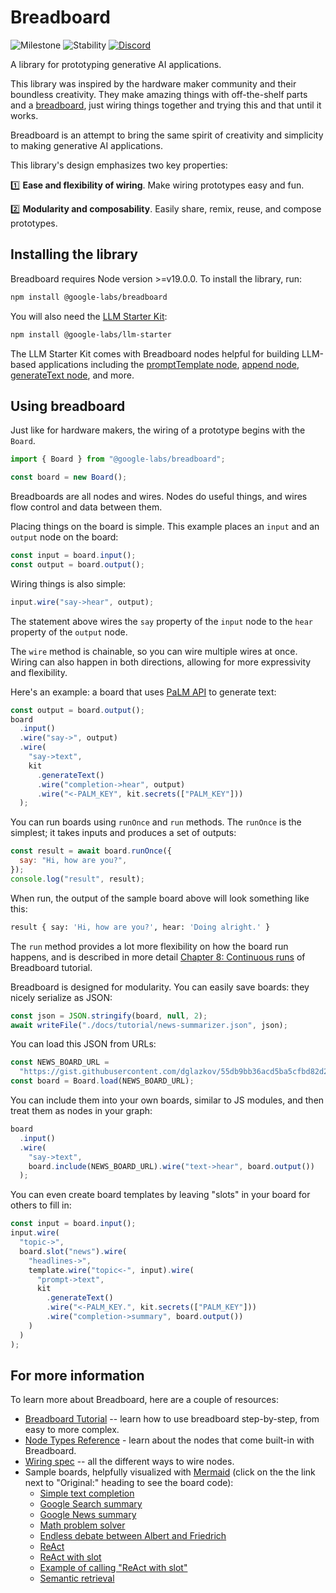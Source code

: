# Breadboard

![Milestone](https://img.shields.io/badge/milestone-M1-red) ![Stability](https://img.shields.io/badge/stability-wip-green) [![Discord](https://img.shields.io/discord/1138546999872999556?logo=discord)](https://discord.gg/breadboard)

A library for prototyping generative AI applications.

This library was inspired by the hardware maker community and their boundless creativity. They make amazing things with off-the-shelf parts and a [breadboard](https://learn.sparkfun.com/tutorials/how-to-use-a-breadboard/all), just wiring things together and trying this and that until it works.

Breadboard is an attempt to bring the same spirit of creativity and simplicity to making generative AI applications.

This library's design emphasizes two key properties:

:one: **Ease and flexibility of wiring**. Make wiring prototypes easy and fun.

:two: **Modularity and composability**. Easily share, remix, reuse, and compose prototypes.

## Installing the library

Breadboard requires Node version >=v19.0.0. To install the library, run:

```sh
npm install @google-labs/breadboard
```

You will also need the [LLM Starter Kit](https://github.com/google/labs-prototypes/tree/main/seeds/llm-starter):

```sh
npm install @google-labs/llm-starter
```

The LLM Starter Kit comes with Breadboard nodes helpful for building LLM-based applications including the
[promptTemplate node](https://github.com/google/labs-prototypes/tree/main/seeds/llm-starter#the-prompttemplate-node), [append node](https://github.com/google/labs-prototypes/tree/main/seeds/llm-starter#the-append-node), [generateText node](https://github.com/google/labs-prototypes/tree/main/seeds/llm-starter#the-generatetext-node), and more.

## Using breadboard

Just like for hardware makers, the wiring of a prototype begins with the `Board`.

```js
import { Board } from "@google-labs/breadboard";

const board = new Board();
```

Breadboards are all nodes and wires. Nodes do useful things, and wires flow control and data between them.

Placing things on the board is simple. This example places an `input` and an `output` node on the board:

```js
const input = board.input();
const output = board.output();
```

Wiring things is also simple:

```js
input.wire("say->hear", output);
```

The statement above wires the `say` property of the `input` node to the `hear` property of the `output` node.

The `wire` method is chainable, so you can wire multiple wires at once. Wiring can also happen in both directions, allowing for more expressivity and flexibility.

Here's an example: a board that uses [PaLM API](https://developers.generativeai.google/) to generate text:

```js
const output = board.output();
board
  .input()
  .wire("say->", output)
  .wire(
    "say->text",
    kit
      .generateText()
      .wire("completion->hear", output)
      .wire("<-PALM_KEY", kit.secrets(["PALM_KEY"]))
  );
```

You can run boards using `runOnce` and `run` methods. The `runOnce` is the simplest; it takes inputs and produces a set of outputs:

```js
const result = await board.runOnce({
  say: "Hi, how are you?",
});
console.log("result", result);
```

When run, the output of the sample board above will look something like this:

```sh
result { say: 'Hi, how are you?', hear: 'Doing alright.' }
```

The `run` method provides a lot more flexibility on how the board run happens, and is described in more detail [Chapter 8: Continuous runs](https://github.com/google/labs-prototypes/tree/main/seeds/breadboard/docs/tutorial#chapter-8-continuous-runs) of Breadboard tutorial.

Breadboard is designed for modularity. You can easily save boards: they nicely serialize as JSON:

```js
const json = JSON.stringify(board, null, 2);
await writeFile("./docs/tutorial/news-summarizer.json", json);
```

You can load this JSON from URLs:

```js
const NEWS_BOARD_URL =
  "https://gist.githubusercontent.com/dglazkov/55db9bb36acd5ba5cfbd82d2901e7ced/raw/google-news-headlines.json";
const board = Board.load(NEWS_BOARD_URL);
```

You can include them into your own boards, similar to JS modules, and then treat them as nodes in your graph:

```js
board
  .input()
  .wire(
    "say->text",
    board.include(NEWS_BOARD_URL).wire("text->hear", board.output())
  );
```

You can even create board templates by leaving "slots" in your board for others to fill in:

```js
const input = board.input();
input.wire(
  "topic->",
  board.slot("news").wire(
    "headlines->",
    template.wire("topic<-", input).wire(
      "prompt->text",
      kit
        .generateText()
        .wire("<-PALM_KEY.", kit.secrets(["PALM_KEY"]))
        .wire("completion->summary", board.output())
    )
  )
);
```

## For more information

To learn more about Breadboard, here are a couple of resources:

- [Breadboard Tutorial](https://github.com/google/labs-prototypes/blob/main/seeds/breadboard/docs/tutorial/README.md) -- learn how to use breadboard step-by-step, from easy to more complex.
- [Node Types Reference](https://github.com/google/labs-prototypes/blob/main/seeds/breadboard/docs/nodes.md) - learn about the nodes that come built-in with Breadboard.
- [Wiring spec](https://github.com/google/labs-prototypes/blob/main/seeds/breadboard/docs/wires.md) -- all the different ways to wire nodes.
- Sample boards, helpfully visualized with [Mermaid](https://mermaid.js.org/) (click on the the link next to "Original:" heading to see the board code):
  - [Simple text completion](https://github.com/google/labs-prototypes/blob/main/seeds/graph-playground/docs/graphs/simplest.md)
  - [Google Search summary](https://github.com/google/labs-prototypes/blob/main/seeds/graph-playground/docs/graphs/search-summarize.md)
  - [Google News summary](https://github.com/google/labs-prototypes/blob/main/seeds/graph-playground/docs/graphs/google-news.md)
  - [Math problem solver](https://github.com/google/labs-prototypes/blob/main/seeds/graph-playground/docs/graphs/math.md)
  - [Endless debate between Albert and Friedrich](https://github.com/google/labs-prototypes/blob/main/seeds/graph-playground/docs/graphs/endless-debate-with-voice.md)
  - [ReAct](https://github.com/google/labs-prototypes/blob/main/seeds/graph-playground/docs/graphs/react.md)
  - [ReAct with slot](https://github.com/google/labs-prototypes/blob/main/seeds/graph-playground/docs/graphs/react-with-slot.md)
  - [Example of calling "ReAct with slot"](https://github.com/google/labs-prototypes/blob/main/seeds/graph-playground/docs/graphs/call-react-with-slot.md)
  - [Semantic retrieval](https://github.com/google/labs-prototypes/blob/main/seeds/graph-playground/docs/graphs/find-file-by-similarity.md)
